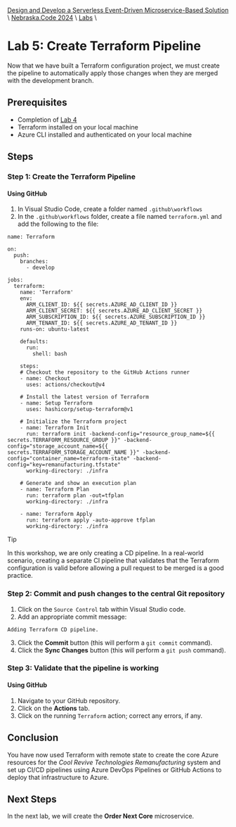 [Design and Develop a Serverless Event-Driven Microservice-Based Solution](https://github.com/TaleLearnCode/EDAMicroserviceWorkshop) \ [Nebraska.Code 2024](README.md)  \ [Labs](README.md) \

# Lab 5: Create Terraform Pipeline

Now that we have built a Terraform configuration project, we must create the pipeline to automatically apply those changes when they are merged with the development branch.

## Prerequisites

- Completion of  [Lab 4](04-create-core-azure-resources.md) 
- Terraform installed on your local machine
- Azure CLI installed and authenticated on your local machine

## Steps

### Step 1: Create the Terraform Pipeline

#### Using GitHub

1. In Visual Studio Code, create a folder named `.github\workflows`
2. In the `.github\workflows` folder, create a file named `terraform.yml` and add the following to the file:

```
name: Terraform

on:
  push:
    branches:
      - develop

jobs:
  terraform:
    name: 'Terraform'
    env:
      ARM_CLIENT_ID: ${{ secrets.AZURE_AD_CLIENT_ID }}
      ARM_CLIENT_SECRET: ${{ secrets.AZURE_AD_CLIENT_SECRET }}
      ARM_SUBSCRIPTION_ID: ${{ secrets.AZURE_SUBSCRIPTION_ID }}
      ARM_TENANT_ID: ${{ secrets.AZURE_AD_TENANT_ID }}
    runs-on: ubuntu-latest

    defaults:
      run:
        shell: bash

    steps:
    # Checkout the repository to the GitHub Actions runner
    - name: Checkout
      uses: actions/checkout@v4

    # Install the latest version of Terraform
    - name: Setup Terraform
      uses: hashicorp/setup-terraform@v1

    # Initialize the Terraform project
    - name: Terraform Init
      run: terraform init -backend-config="resource_group_name=${{ secrets.TERRAFORM_RESOURCE_GROUP }}" -backend-config="storage_account_name=${{ secrets.TERRAFORM_STORAGE_ACCOUNT_NAME }}" -backend-config="container_name=terraform-state" -backend-config="key=remanufacturing.tfstate"
      working-directory: ./infra

    # Generate and show an execution plan
    - name: Terraform Plan
      run: terraform plan -out=tfplan
      working-directory: ./infra

    - name: Terraform Apply
      run: terraform apply -auto-approve tfplan
      working-directory: ./infra
```

> [!TIP]
>
> In this workshop, we are only creating a CD pipeline. In a real-world scenario, creating a separate CI pipeline that validates that the Terraform configuration is valid before allowing a pull request to be merged is a good practice.

### Step 2: Commit and push changes to the central Git repository

1. Click on the `Source Control` tab within Visual Studio code.
2. Add an appropriate commit message:

```
Adding Terraform CD pipeline.
```

3. Click the **Commit** button (this will perform a `git commit` command).
4. Click the **Sync Changes** button (this will perform a `git push` command).

### Step 3: Validate that the pipeline is working

#### Using GitHub

1. Navigate to your GitHub repository.
2. Click on the **Actions** tab.
3. Click on the running `Terraform` action; correct any errors, if any.

## Conclusion

You have now used Terraform with remote state to create the core Azure resources for the *Cool Revive Technologies Remanufacturing* system and set up CI/CD pipelines using Azure DevOps Pipelines or GitHub Actions to deploy that infrastructure to Azure.

## Next Steps

In the next lab, we will create the **Order Next Core** microservice.

